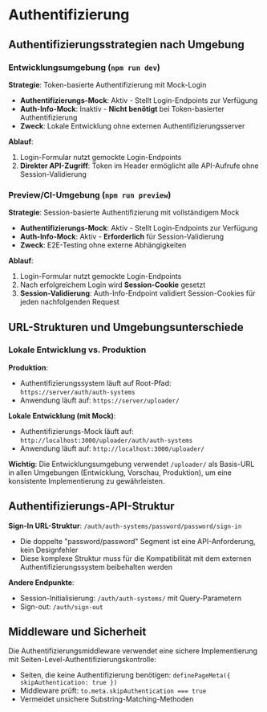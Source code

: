 # Authentifizierung

## Authentifizierungsstrategien nach Umgebung

### Entwicklungsumgebung (`npm run dev`)

**Strategie**: Token-basierte Authentifizierung mit Mock-Login
- **Authentifizierungs-Mock**: Aktiv - Stellt Login-Endpoints zur Verfügung
- **Auth-Info-Mock**: Inaktiv - **Nicht benötigt** bei Token-basierter Authentifizierung
- **Zweck**: Lokale Entwicklung ohne externen Authentifizierungsserver

**Ablauf**:
1. Login-Formular nutzt gemockte Login-Endpoints
2. **Direkter API-Zugriff**: Token im Header ermöglicht alle API-Aufrufe ohne Session-Validierung

### Preview/CI-Umgebung (`npm run preview`)

**Strategie**: Session-basierte Authentifizierung mit vollständigem Mock
- **Authentifizierungs-Mock**: Aktiv - Stellt Login-Endpoints zur Verfügung
- **Auth-Info-Mock**: Aktiv - **Erforderlich** für Session-Validierung
- **Zweck**: E2E-Testing ohne externe Abhängigkeiten

**Ablauf**:
1. Login-Formular nutzt gemockte Login-Endpoints
2. Nach erfolgreichem Login wird **Session-Cookie** gesetzt
3. **Session-Validierung**: Auth-Info-Endpoint validiert Session-Cookies für jeden nachfolgenden Request

## URL-Strukturen und Umgebungsunterschiede

### Lokale Entwicklung vs. Produktion

**Produktion**:
- Authentifizierungssystem läuft auf Root-Pfad: `https://server/auth/auth-systems`
- Anwendung läuft auf: `https://server/uploader/`

**Lokale Entwicklung (mit Mock)**:
- Authentifizierungs-Mock läuft auf: `http://localhost:3000/uploader/auth/auth-systems`
- Anwendung läuft auf: `http://localhost:3000/uploader/`

**Wichtig**: Die Entwicklungsumgebung verwendet `/uploader/` als Basis-URL in allen Umgebungen (Entwicklung, Vorschau, Produktion), um eine konsistente Implementierung zu gewährleisten.

## Authentifizierungs-API-Struktur

**Sign-In URL-Struktur**: `/auth/auth-systems/password/password/sign-in`
- Die doppelte "password/password" Segment ist eine API-Anforderung, kein Designfehler
- Diese komplexe Struktur muss für die Kompatibilität mit dem externen Authentifizierungssystem beibehalten werden

**Andere Endpunkte**:
- Session-Initialisierung: `/auth/auth-systems/` mit Query-Parametern
- Sign-out: `/auth/sign-out`

## Middleware und Sicherheit

Die Authentifizierungsmiddleware verwendet eine sichere Implementierung mit Seiten-Level-Authentifizierungskontrolle:

- Seiten, die keine Authentifizierung benötigen: `definePageMeta({ skipAuthentication: true })`
- Middleware prüft: `to.meta.skipAuthentication === true`
- Vermeidet unsichere Substring-Matching-Methoden

